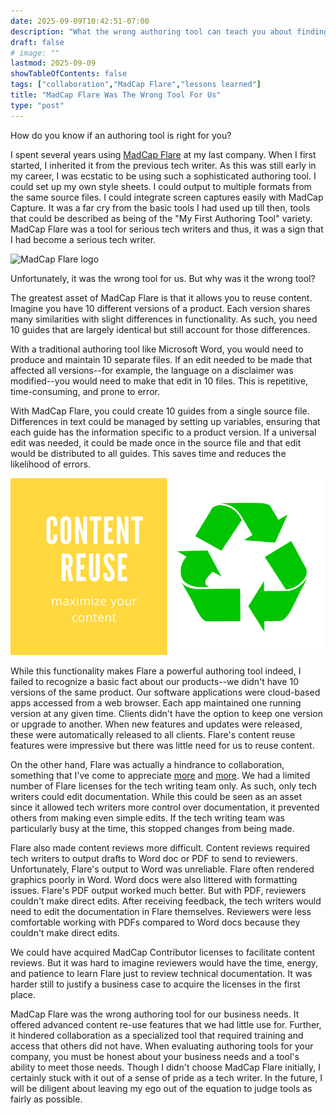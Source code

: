 ```yaml
---
date: 2025-09-09T10:42:51-07:00
description: "What the wrong authoring tool can teach you about finding the right authoring tool."
draft: false
# image: ""
lastmod: 2025-09-09
showTableOfContents: false
tags: ["collaboration","MadCap Flare","lessons learned"]
title: "MadCap Flare Was The Wrong Tool For Us"
type: "post"
---
```


How do you know if an authoring tool is right for you?

I spent several years using [MadCap Flare](https://www.madcapsoftware.com/products/flare/) at my last company. When I first started, I inherited it from the previous tech writer. As this was still early in my career, I was ecstatic to be using such a sophisticated authoring tool. I could set up my own style sheets. I could output to multiple formats from the same source files. I could integrate screen captures easily with MadCap Capture. It was a far cry from the basic tools I had used up till then, tools that could be described as being of the "My First Authoring Tool" variety. MadCap Flare was a tool for serious tech writers and thus, it was a sign that I had become a serious tech writer.

![MadCap Flare logo](./madcapflare-logo.jpg)

Unfortunately, it was the wrong tool for us. But why was it the wrong tool?

The greatest asset of MadCap Flare is that it allows you to reuse content. Imagine you have 10 different versions of a product. Each version shares many similarities with slight differences in functionality. As such, you need 10 guides that are largely identical but still account for those differences.

With a traditional authoring tool like Microsoft Word, you would need to produce and maintain 10 separate files. If an edit needed to be made that affected all versions--for example, the language on a disclaimer was modified--you would need to make that edit in 10 files. This is repetitive, time-consuming, and prone to error.

With MadCap Flare, you could create 10 guides from a single source file. Differences in text could be managed by setting up variables, ensuring that each guide has the information specific to a product version. If a universal edit was needed, it could be made once in the source file and that edit would be distributed to all guides. This saves time and reduces the likelihood of errors.

![Content reuse recycles content](./content-reuse.png)

While this functionality makes Flare a powerful authoring tool indeed, I failed to recognize a basic fact about our products--we didn't have 10 versions of the same product. Our software applications were cloud-based apps accessed from a web browser. Each app maintained one running version at any given time. Clients didn't have the option to keep one version or upgrade to another. When new features and updates were released, these were automatically released to all clients. Flare's content reuse features were impressive but there was little need for us to reuse content.

On the other hand, Flare was actually a hindrance to collaboration, something that I've come to appreciate [more](/samples/internalwiki) and [more](/posts/pointlessmeetings). We had a limited number of Flare licenses for the tech writing team only. As such, only tech writers could edit documentation. While this could be seen as an asset since it allowed tech writers more control over documentation, it prevented others from making even simple edits. If the tech writing team was particularly busy at the time, this stopped changes from being made.

Flare also made content reviews more difficult. Content reviews required tech writers to output drafts to Word doc or PDF to send to reviewers. Unfortunately, Flare's output to Word was unreliable. Flare often rendered graphics poorly in Word. Word docs were also littered with formatting issues. Flare's PDF output worked much better. But with PDF, reviewers couldn't make direct edits. After receiving feedback, the tech writers would need to edit the documentation in Flare themselves. Reviewers were less comfortable working with PDFs compared to Word docs because they couldn't make direct edits.

We could have acquired MadCap Contributor licenses to facilitate content reviews. But it was hard to imagine reviewers would have the time, energy, and patience to learn Flare just to review technical documentation. It was harder still to justify a business case to acquire the licenses in the first place.

MadCap Flare was the wrong authoring tool for our business needs. It offered advanced content re-use features that we had little use for. Further, it hindered collaboration as a specialized tool that required training and access that others did not have. When evaluating authoring tools for your company, you must be honest about your business needs and a tool's ability to meet those needs. Though I didn't choose MadCap Flare initially, I certainly stuck with it out of a sense of pride as a tech writer. In the future, I will be diligent about leaving my ego out of the equation to judge tools as fairly as possible.